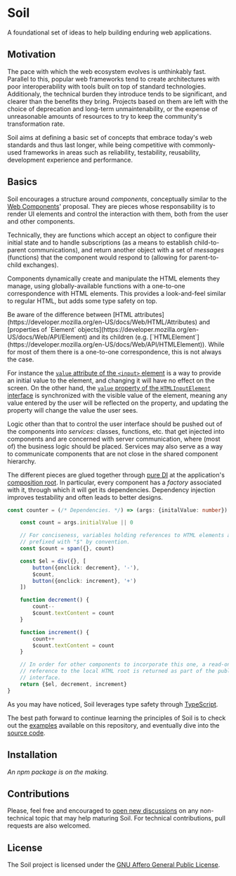 # Soil

A foundational set of ideas to help building enduring web applications.

## Motivation
The pace with which the web ecosystem evolves is unthinkably fast. Parallel to
this, popular web frameworks tend to create architectures with poor
interoperability with tools built on top of standard technologies. Additionaly,
the technical burden they introduce tends to be significant, and clearer than
the benefits they bring. Projects based on them are left with the choice of
deprecation and long-term unmaintenability, or the expense of unreasonable
amounts of resources to try to keep the community's transformation rate.

Soil aims at defining a basic set of concepts that embrace today's web standards
and thus last longer, while being competitive with commonly-used frameworks in
areas such as reliability, testability, reusability, development experience and
performance.

## Basics
Soil encourages a structure around *components*, conceptually similar to the
[Web Components](https://developer.mozilla.org/en-US/docs/Web/Web_Components)'
proposal. They are pieces whose responsability is to render UI elements and
control the interaction with them, both from the user and other components.

Technically, they are functions which accept an object to configure their
initial state and to handle subscriptions (as a means to establish
child-to-parent communications), and return another object with a set of
*messages* (functions) that the component would respond to (allowing for
parent-to-child exchanges).

Components dynamically create and manipulate the HTML elements they manage,
using globally-available functions with a one-to-one correspondence with HTML
elements. This provides a look-and-feel similar to regular HTML, but adds some
type safety on top.

<aside class="notice">
Be aware of the difference between [HTML attributes](https://developer.mozilla.org/en-US/docs/Web/HTML/Attributes)
and [properties of `Element` objects](https://developer.mozilla.org/en-US/docs/Web/API/Element)
and its children (e.g. [`HTMLElement`](https://developer.mozilla.org/en-US/docs/Web/API/HTMLElement)).
While for most of them there is a one-to-one correspondence, this is not always
the case.

For instance the [`value` attribute of the `<input>` element](https://developer.mozilla.org/en-US/docs/Web/HTML/Element/input#attr-value)
is a way to provide an initial value to the element, and changing it will have
no effect on the screen. On the other hand, the [`value` property of the
`HTMLInputElement` interface](https://developer.mozilla.org/en-US/docs/Web/API/HTMLInputElement#Properties)
is synchronized with the visible value of the element, meaning any value
entered by the user will be reflected on the property, and updating the property
will change the value the user sees.
</aside>

Logic other than that to control the user interface should be pushed out of the
components into *services*: classes, functions, etc. that get injected into
components and are concerned with server communication, where (most of) the
business logic should be placed. Services may also serve as a way to communicate
components that are not close in the shared component hierarchy.

The different pieces are glued together through [pure DI](http://blog.ploeh.dk/2014/06/10/pure-di/)
at the application's [composition root](http://blog.ploeh.dk/2011/07/28/CompositionRoot/).
In particular, every component has a *factory* associated with it, through which
it will get its dependencies. Dependency injection improves testability and
often leads to better designs.

```typescript
const counter = (/* Dependencies. */) => (args: {initalValue: number}) {

    const count = args.initialValue || 0

    // For conciseness, variables holding references to HTML elements are
    // prefixed with "$" by convention.
    const $count = span({}, count)

    const $el = div({}, [
        button({onclick: decrement}, '-'),
        $count,
        button({onclick: increment}, '+')
    ])

    function decrement() {
        count--
        $count.textContent = count
    }

    function increment() {
        count++
        $count.textContent = count
    }

    // In order for other components to incorporate this one, a read-only
    // reference to the local HTML root is returned as part of the public
    // interface.
    return {$el, decrement, increment}
}
```

As you may have noticed, Soil leverages type safety through [TypeScript](https://www.typescriptlang.org/).

The best path forward to continue learning the principles of Soil is to check
out the [examples](https://github.com/inad9300/Soil/tree/master/examples/)
available on this repository, and eventually dive into the [source code](https://github.com/inad9300/Soil/tree/master/src).

## Installation
*An npm package is on the making.*

## Contributions
Please, feel free and encouraged to [open new discussions](https://github.com/inad9300/Soil/issues)
on any non-technical topic that may help maturing Soil. For technical
contributions, pull requests are also welcomed.

## License
The Soil project is licensed under the [GNU Affero General Public License](https://github.com/inad9300/Soil/blob/master/LICENSE).
